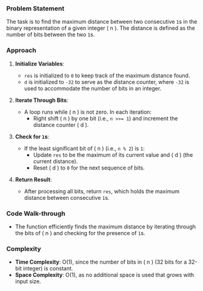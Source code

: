 ### Problem Statement
The task is to find the maximum distance between two consecutive `1`s in the binary representation of a given integer \( n \). The distance is defined as the number of bits between the two `1`s.

### Approach
1. **Initialize Variables**:
   - `res` is initialized to `0` to keep track of the maximum distance found.
   - `d` is initialized to `-32` to serve as the distance counter, where `-32` is used to accommodate the number of bits in an integer.

2. **Iterate Through Bits**:
   - A loop runs while \( n \) is not zero. In each iteration:
     - Right shift \( n \) by one bit (i.e., `n >>= 1`) and increment the distance counter \( d \).

3. **Check for `1`s**:
   - If the least significant bit of \( n \) (i.e., `n % 2`) is `1`:
     - Update `res` to be the maximum of its current value and \( d \) (the current distance).
     - Reset \( d \) to `0` for the next sequence of bits.

4. **Return Result**:
   - After processing all bits, return `res`, which holds the maximum distance between consecutive `1`s.

### Code Walk-through
- The function efficiently finds the maximum distance by iterating through the bits of \( n \) and checking for the presence of `1`s.

### Complexity
- **Time Complexity**: O(1), since the number of bits in \( n \) (32 bits for a 32-bit integer) is constant.
- **Space Complexity**: O(1), as no additional space is used that grows with input size.


